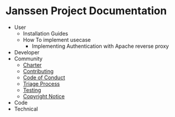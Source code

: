 # Janssen Project Documentation

- User
  - Installation Guides
  - How To implement usecase
    - Implementing Authentication with Apache reverse proxy
- Developer
- Community
  - [Charter](./community/charter.md)
  - [Contributing](./community/CONTRIBUTING.md)
  - [Code of Conduct](./community/code-of-conduct.md)
  - [Triage Process](./community/triage.md)
  - [Testing](./community/testing.md)
  - [Copyright Notice](./community/copyright-notices.md)
- Code
- Technical
